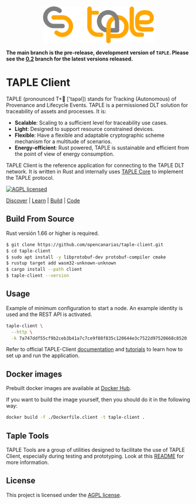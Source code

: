 <div align="center">
  <p><img src="https://raw.githubusercontent.com/opencanarias/public-resources/master/images/taple-logo-readme.png"></p>
</div>

**The main branch is the pre-release, development version of `TAPLE`. Please see the [0.2](https://github.com/opencanarias/taple-core/tree/release-0.2) branch for the latest versions released.**

# TAPLE Client

TAPLE (pronounced T+🍎 ['tapəl]) stands for Tracking (Autonomous) of Provenance and Lifecycle Events. TAPLE is a permissioned DLT solution for traceability of assets and processes. It is:

- **Scalable**: Scaling to a sufficient level for traceability use cases. 
- **Light**: Designed to support resource constrained devices.
- **Flexible**: Have a flexible and adaptable cryptographic scheme mechanism for a multitude of scenarios.
- **Energy-efficient**: Rust powered, TAPLE is sustainable and efficient from the point of view of energy consumption.

TAPLE Client is the reference application for connecting to the TAPLE DLT network. It is written in Rust and internally uses [TAPLE Core](https://github.com/opencanarias/taple-core) to implement the TAPLE protocol.

[![AGPL licensed][agpl-badge]][agpl-url]

[agpl-badge]: https://img.shields.io/badge/license-AGPL-blue.svg
[agpl-url]: https://github.com/opencanarias/taple-core/blob/master/LICENSE

[Discover](https://www.taple.es) | [Learn](https://www.taple.es/learn) | [Build](https://www.taple.es/build) | [Code](https://github.com/search?q=topic%3Ataple+org%3Aopencanarias++fork%3Afalse+archived%3Afalse++is%3Apublic&type=repositories)

## Build From Source

Rust versión 1.66 or higher is required.

```bash
$ git clone https://github.com/opencanarias/taple-client.git
$ cd taple-client
$ sudo apt install -y libprotobuf-dev protobuf-compiler cmake
$ rustup target add wasm32-unknown-unknown
$ cargo install --path client
$ taple-client --version
```

## Usage

Example of minimum configuration to start a node. An example identity is used and the REST API is activated.

```sh
taple-client \
  --http \
  -k 7a747ddf55cf9b2ceb3b41a7c7ce9f88f835c120644e3c7522d97520668c8520
```

Refer to official TAPLE-Client [documentation](https://www.taple.es/docs/learn/taple-client) and [tutorials](https://www.taple.es/docs/build/taple-client) to learn how to set up and run the application.

## Docker images

Prebuilt docker images are available at [Docker Hub](https://hub.docker.com/r/opencanarias/taple-client).

If you want to build the image yourself, then you should do it in the following way:

```sh
docker build -f ./Dockerfile.client -t taple-client .
```

## Taple Tools

TAPLE Tools are a group of utilities designed to facilitate the use of TAPLE Client, especially during testing and prototyping. Look at this [README](./tools/README.md) for more information.

## License

This project is licensed under the [AGPL license](./LICENSE).
